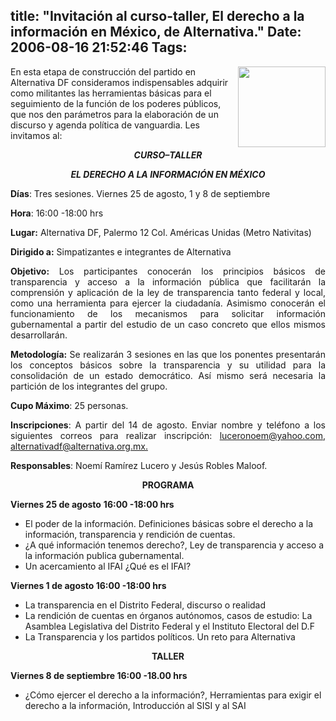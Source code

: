 title: "Invitación al curso-taller, El derecho a la información en México, de Alternativa."
Date: 2006-08-16 21:52:46
Tags: 
---
<a target="_blank" href="http://www.alternativa.org.mx"><img width="140" height="129" align="right" src="http://www.damog.net/files/misc/logo-alternativa.png"/></a>En esta etapa de construcción del partido en Alternativa DF consideramos indispensables adquirir como militantes las herramientas básicas para el seguimiento de la función de los poderes públicos, que nos den parámetros para la elaboración de un discurso y agenda política de vanguardia. Les invitamos al:<p align="center"><em><strong>CURSO–TALLER</strong></em></p>
<p align="center"><em><strong>EL DERECHO A LA INFORMACIÓN EN MÉXICO</strong></em></p>
<p><strong>Días</strong>: Tres sesiones. Viernes 25 de agosto, 1 y 8 de septiembre</p>
<p><strong>Hora</strong>: 16:00 -18:00 hrs</p>
<p><strong>Lugar:</strong> Alternativa DF, Palermo 12 Col. Américas Unidas (Metro Nativitas)</p>
<p><strong>Dirigido a:</strong> Simpatizantes e integrantes de Alternativa</p>
<p align="justify"><strong>Objetivo:</strong> Los participantes conocerán los principios básicos de transparencia y acceso a la información pública que facilitarán la comprensión y aplicación de la ley de transparencia tanto federal y local, como una herramienta para ejercer la ciudadanía. Asimismo conocerán el funcionamiento de los mecanismos para solicitar información gubernamental a partir del estudio de un caso concreto que ellos mismos desarrollarán.</p>
<p align="justify"><strong>Metodología:</strong> Se realizarán 3 sesiones en las que los ponentes presentarán los conceptos básicos sobre la transparencia y su utilidad para la consolidación de un estado democrático. Así mismo será necesaria la partición de los integrantes del grupo.</p>
<p align="justify"><strong>Cupo Máximo</strong>: 25 personas.</p>
<p align="justify"><strong>Inscripciones</strong>: A partir del 14 de agosto. Enviar nombre y teléfono a los siguientes correos para realizar inscripción: <a target="_blank" href="mailto:luceronoem@yahoo.com">luceronoem@yahoo.com</a>, <a target="_blank" href="mailto:alternativadf@alternativa.org.mx">alternativadf@alternativa.org.mx.</a></p>
<p align="justify"><strong>Responsables</strong>: Noemí Ramírez Lucero y Jesús Robles Maloof.</p>
<p align="center"><strong>PROGRAMA</strong></p>
<p><strong>Viernes 25 de agosto</strong>
<strong>16:00 -18:00 hrs</strong>
</p>
<ul>
<li>El 	poder de la información. Definiciones básicas sobre el 	derecho a la información, transparencia y rendición de 	cuentas.</li>
<li>¿A 	qué información tenemos derecho?, Ley de transparencia 	y acceso a la información publica gubernamental. </li>
<li>Un 	acercamiento al IFAI ¿Qué es el IFAI?</li>
</ul>
<strong>Viernes 1 de agosto
16:00 -18:00 hrs</strong><ul>
<li>La 	transparencia en el Distrito Federal, discurso o realidad</li>
<li>La 	rendición de cuentas en órganos autónomos, 	casos de estudio: La Asamblea Legislativa del Distrito Federal y el 	Instituto Electoral del D.F</li>
<li>La 	Transparencia y los partidos políticos. Un reto para 	Alternativa</li>
</ul>
<p align="center"><strong>TALLER</strong></p>
<p><strong>Viernes 8 de septiembre
16:00 -18.00 hrs</strong>
</p>
<ul>
<li>¿Cómo 	ejercer el derecho a la información?, Herramientas para 	exigir el derecho a la información, Introducción al 	SISI y al SAI</li>
</ul>
